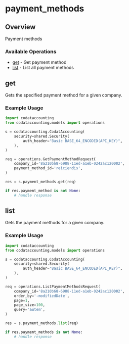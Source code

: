 # payment_methods

## Overview

Payment methods

### Available Operations

* [get](#get) - Get payment method
* [list](#list) - List all payment methods

## get

Gets the specified payment method for a given company.

### Example Usage

```python
import codataccounting
from codataccounting.models import operations

s = codataccounting.CodatAccounting(
    security=shared.Security(
        auth_header="Basic BASE_64_ENCODED(API_KEY)",
    ),
)

req = operations.GetPaymentMethodRequest(
    company_id='8a210b68-6988-11ed-a1eb-0242ac120002',
    payment_method_id='reiciendis',
)

res = s.payment_methods.get(req)

if res.payment_method is not None:
    # handle response
```

## list

Gets the payment methods for a given company.

### Example Usage

```python
import codataccounting
from codataccounting.models import operations

s = codataccounting.CodatAccounting(
    security=shared.Security(
        auth_header="Basic BASE_64_ENCODED(API_KEY)",
    ),
)

req = operations.ListPaymentMethodsRequest(
    company_id='8a210b68-6988-11ed-a1eb-0242ac120002',
    order_by='-modifiedDate',
    page=1,
    page_size=100,
    query='autem',
)

res = s.payment_methods.list(req)

if res.payment_methods is not None:
    # handle response
```
